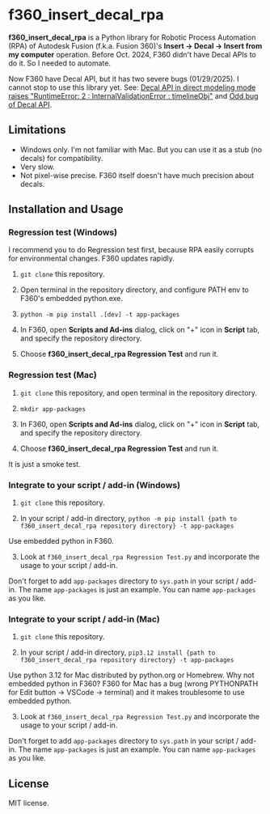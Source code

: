 # f360_insert_decal_rpa

**f360_insert_decal_rpa** is a Python library for Robotic Process Automation (RPA) of
Autodesk Fusion (f.k.a. Fusion 360)'s **Insert -> Decal -> Insert from my computer** operation.
Before Oct. 2024, F360 didn't have Decal APIs to do it. So I needed to automate.

Now F360 have Decal API, but it has two severe bugs (01/29/2025). I cannot stop to use this library yet.
See: [Decal API in direct modeling mode raises "RuntimeError: 2 : InternalValidationError : timelineObj"](https://forums.autodesk.com/t5/fusion-api-and-scripts/decal-api-in-direct-modeling-mode-raises-quot-runtimeerror-2/td-p/13056509)
and [Odd bug of Decal API](https://forums.autodesk.com/t5/fusion-api-and-scripts/odd-bug-of-decal-api/m-p/13268922).

## Limitations

- Windows only. I'm not familiar with Mac. But you can use it as a stub (no decals) for compatibility.
- Very slow.
- Not pixel-wise precise. F360 itself doesn't have much precision about decals.

## Installation and Usage

### Regression test (Windows)

I recommend you to do Regression test first, because RPA easily corrupts for environmental changes.
F360 updates rapidly.

1. `git clone` this repository. 

2. Open terminal in the repository directory, and configure PATH env to F360's embedded python.exe.

3. `python -m pip install .[dev] -t app-packages`

4. In F360, open **Scripts and Ad-ins** dialog, click on "+" icon in **Script** tab,
and specify the repository directory.

5. Choose **f360_insert_decal_rpa Regression Test** and run it.

### Regression test (Mac)

1. `git clone` this repository, and open terminal in the repository directory.

2. `mkdir app-packages`

3. In F360, open **Scripts and Ad-ins** dialog, click on "+" icon in **Script** tab,
and specify the repository directory.

4. Choose **f360_insert_decal_rpa Regression Test** and run it.

It is just a smoke test.

### Integrate to your script / add-in (Windows)

1. `git clone` this repository. 

2. In your script / add-in directory, `python -m pip install {path to f360_insert_decal_rpa repository directory} -t app-packages`

Use embedded python in F360.

3. Look at `f360_insert_decal_rpa Regression Test.py` and incorporate the usage to your script / add-in.

Don't forget to add `app-packages` directory to `sys.path` in your script / add-in. The name `app-packages` is just an example. 
You can name `app-packages` as you like.

### Integrate to your script / add-in (Mac)

1. `git clone` this repository. 

2. In your script / add-in directory, `pip3.12 install {path to f360_insert_decal_rpa repository directory} -t app-packages`

Use python 3.12 for Mac distributed by python.org or Homebrew. Why not embedded python in F360? F360 for Mac has a bug (wrong PYTHONPATH for 
Edit button -> VSCode -> terminal) and it makes troublesome to use embedded python.

3. Look at `f360_insert_decal_rpa Regression Test.py` and incorporate the usage to your script / add-in.

Don't forget to add `app-packages` directory to `sys.path` in your script / add-in. The name `app-packages` is just an example. 
You can name `app-packages` as you like.

## License

MIT license.
